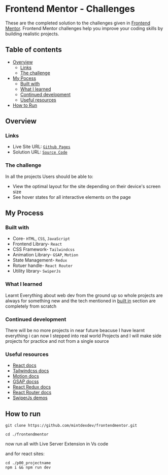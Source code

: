 # Frontend Mentor -  Challenges

These are the completed solution to the challenges given in [Frontend Mentor](https://www.frontendmentor.io/challenges/sunnyside-agency-landing-page-7yVs3B6ef). Frontend Mentor challenges help you improve your coding skills by building realistic projects.

## Table of contents

- [Overview](#overview)
  - [Links](#links)
  - [The challenge](#the-challenge)
- [My Pocess](#my-process)
  - [Built with](#built-with)
  - [What I learned](#what-i-learned)
  - [Continued development](#continued-development)
  - [Useful resources](#useful-resources)
- [How to Run](#how-to-run)

## Overview

### Links

- Live Site URL: [```Github Pages```](https://mintdexdev.github.io/frontendmentor/)
- Solution URL: [```Source Code```](https://github.com/mintdexdev/frontendmentor)


### The challenge

In all the projects Users should be able to:

- View the optimal layout for the site depending on their device's screen size
- See hover states for all interactive elements on the page


## My Process

### Built with

- Core- ```HTML```, ```CSS```, ```JavaScript```
- Frontend Library- ```React```
- CSS Framework- ```Tailwindcss```
- Animation Library- ```GSAP```, ```Motion``` 
- State Management- ```Redux```
- Rotuer handle- ```React Router```
- Utility library- ```SwiperJs``` 

### What I learned

Learnt Everything about web dev from the ground up so whole projects are always for something new
and the tech mentioned in [built in](#built-in) section are completely from scratch

### Continued development

There will be no more projects in near future beacuse I have learnt everything i can now I stepped into real world Projects and I will make side projects for practice and not from a single source

### Useful resources

- [React docs](https://react.dev/reference/react)
- [Tailwindcss docs](https://tailwindcss.com/docs/installation/using-vite)
- [Motion docs](https://motion.dev/docs/react)
- [GSAP docss](https://gsap.com/docs/v3/)
- [React Redux docs](https://react-redux.js.org/) 
- [React Router docs](https://reactrouter.com/home) 
- [SwiperJs demos](https://swiperjs.com/demos) 

## How to run 

```
git clone https://github.com/mintdexdev/frontendmentor.git
```
```
cd ./frontendmentor
```

now run all with Live Server Extension in Vs code

and for react sites:

```
cd ./p00_projectname
npm i && npm run dev
```